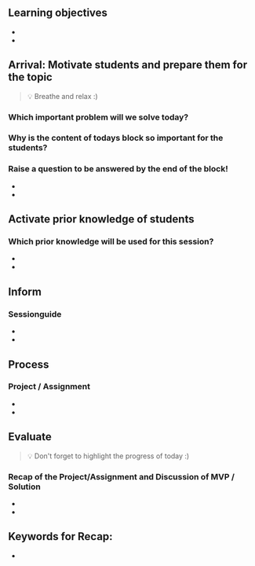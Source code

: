 ## Learning objectives

-
-

## Arrival: Motivate students and prepare them for the topic

> 💡 Breathe and relax :)

### Which important problem will we solve today?

### Why is the content of todays block so important for the students?

### Raise a question to be answered by the end of the block!

-
-

## Activate prior knowledge of students

### Which prior knowledge will be used for this session?

-
-

## Inform

### Sessionguide

-
-

## Process

### Project / Assignment

-
-

## Evaluate

> 💡 Don't forget to highlight the progress of today :)

### Recap of the Project/Assignment and Discussion of MVP / Solution

-
-

## Keywords for Recap:

-
